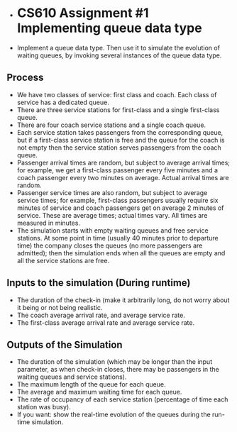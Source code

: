 - # CS610 Assignment #1 Implementing queue data type
- Implement a queue data type. Then use it to simulate the evolution of waiting queues, by invoking several instances of the queue data type.

## Process
- We have two classes of service: first class and coach. Each class of service has a dedicated queue.
- There are three service stations for first-class and a single first-class queue.
- There are four coach service stations and a single coach queue.
- Each service station takes passengers from the corresponding queue, but if a first-class service station is free and the queue for the coach is not empty then the service station serves passengers from the coach queue.
- Passenger arrival times are random, but subject to average arrival times; for example, we get a first-class passenger every five minutes and a coach passenger every two minutes on average. Actual arrival times are random.
- Passenger service times are also random, but subject to average service times; for example, first-class passengers usually require six minutes of service and coach passengers get on average 2 minutes of service. These are average times; actual times vary. All times are measured in minutes.
- The simulation starts with empty waiting queues and free service stations. At some point in time (usually 40 minutes prior to departure time) the company closes the queues (no more passengers are admitted); then the simulation ends when all the queues are empty and all the service stations are free.

## Inputs to the simulation (During runtime)
- The duration of the check-in (make it arbitrarily long, do not worry about it being or not being realistic.
- The coach average arrival rate, and average service rate.
- The first-class average arrival rate and average service rate.

## Outputs of the Simulation
- The duration of the simulation (which may be longer than the input parameter, as when check-in closes, there may be passengers in the waiting queues and service stations).
- The maximum length of the queue for each queue.
- The average and maximum waiting time for each queue.
- The rate of occupancy of each service station (percentage of time each station was busy).
- If you want: show the real-time evolution of the queues during the run-time simulation.
